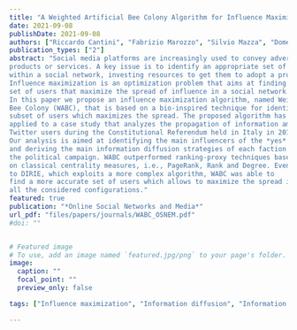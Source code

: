 ```yaml
---
title: "A Weighted Artificial Bee Colony Algorithm for Influence Maximization"
date: 2021-09-08
publishDate: 2021-09-08
authors: ["Riccardo Cantini", "Fabrizio Marozzo", "Silvio Mazza", "Domenico Talia", "Paolo Trunfio"]
publication_types: ["2"]
abstract: "Social media platforms are increasingly used to convey advertising campaigns for 
products or services. A key issue is to identify an appropriate set of influencers
within a social network, investing resources to get them to adopt a product.
Influence maximization is an optimization problem that aims at finding a small
set of users that maximize the spread of influence in a social network.
In this paper we propose an influence maximization algorithm, named Weighted Artificial
Bee Colony (WABC), that is based on a bio-inspired technique for identifying a
subset of users which maximizes the spread. The proposed algorithm has been
applied to a case study that analyzes the propagation of information among
Twitter users during the Constitutional Referendum held in Italy in 2016.
Our analysis is aimed at identifying the main influencers of the *yes* and *no* factions,
and deriving the main information diffusion strategies of each faction during
the political campaign. WABC outperformed ranking-proxy techniques based
on classical centrality measures, i.e., PageRank, Rank and Degree. Even compared
to DIRIE, which exploits a more complex algorithm, WABC was able to
find a more accurate set of users which allows to maximize the spread in almost
all the considered configurations."
featured: true
publication: "*Online Social Networks and Media*"
url_pdf: "files/papers/journals/WABC_OSNEM.pdf"
#doi: ""


# Featured image
# To use, add an image named `featured.jpg/png` to your page's folder. 
image:
  caption: ""
  focal_point: ""
  preview_only: false

tags: ["Influence maximization", "Information diffusion", "Information spread", "Social network analysis", "Bio-inspired computing", "Heuristic algorithms"]

---
```


